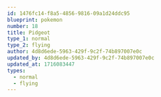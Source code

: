 ```yaml
---
id: 1476fc14-f8a5-4856-9816-09a1d24ddc95
blueprint: pokemon
number: 18
title: Pidgeot
type_1: normal
type_2: flying
author: 4d8d6ede-5963-429f-9c2f-74b897007e0c
updated_by: 4d8d6ede-5963-429f-9c2f-74b897007e0c
updated_at: 1716083447
types:
  - normal
  - flying
---
```


